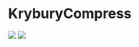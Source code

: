 # KryburyCompress

[![][action-img]][action-url]
[![][codecov-img]][codecov-url]

<!-- URLS -->
[action-img]: https://github.com/andrew-saydjari/KryburyCompress.jl/workflows/CI/badge.svg
[action-url]: https://github.com/andrew-saydjari/KryburyCompress.jl/actions

[codecov-img]: https://codecov.io/github/andrew-saydjari/KryburyCompress.jl/coverage.svg?branch=main
[codecov-url]: https://codecov.io/github/andrew-saydjari/KryburyCompress.jl?branch=main
